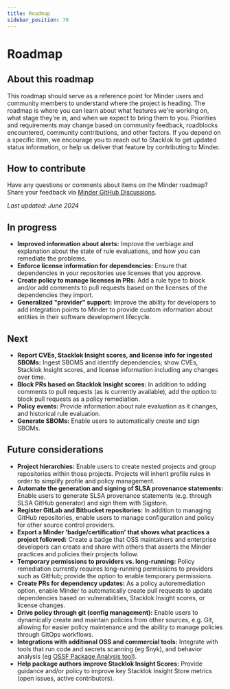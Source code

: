 ```yaml
---
title: Roadmap
sidebar_position: 70
---
```


# Roadmap
## About this roadmap

This roadmap should serve as a reference point for Minder users and community members to understand where the project is heading. The roadmap is where you can learn about what features we're working on, what stage they're in, and when we expect to bring them to you. Priorities and requirements may change based on community feedback, roadblocks encountered, community contributions, and other factors. If you depend on a specific item, we encourage you to reach out to Stacklok to get updated status information, or help us deliver that feature by contributing to Minder.

## How to contribute

Have any questions or comments about items on the Minder roadmap? Share your feedback via [Minder GitHub Discussions](https://github.com/mindersec/minder/discussions). 

_Last updated: June 2024_

## In progress

* **Improved information about alerts:** Improve the verbiage and explanation about the state of rule evaluations, and how you can remediate the problems. 
* **Enforce license information for dependencies:** Ensure that dependencies in your repositories use licenses that you approve.
* **Create policy to manage licenses in PRs:** Add a rule type to block and/or add comments to pull requests based on the licenses of the dependencies they import.
* **Generalized "provider" support:** Improve the ability for developers to add integration points to Minder to provide custom information about entities in their software development lifecycle.

## Next

* **Report CVEs, Stacklok Insight scores, and license info for ingested SBOMs:** Ingest SBOMS and identify dependencies; show CVEs, Stacklok Insight scores, and license information including any changes over time.
* **Block PRs based on Stacklok Insight scores:** In addition to adding comments to pull requests (as is currently available), add the option to block pull requests as a policy remediation.
* **Policy events:** Provide information about rule evaluation as it changes, and historical rule evaluation.
* **Generate SBOMs:** Enable users to automatically create and sign SBOMs.

## Future considerations

* **Project hierarchies:** Enable users to create nested projects and group repositories within those projects. Projects will inherit profile rules in order to simplify profile and policy management.
* **Automate the generation and signing of SLSA provenance statements:** Enable users to generate SLSA provenance statements (e.g. through SLSA GitHub generator) and sign them with Sigstore.
* **Register GitLab and Bitbucket repositories:** In addition to managing GitHub repositories, enable users to manage configuration and policy for other source control providers.
* **Export a Minder 'badge/certification' that shows what practices a project followed:** Create a badge that OSS maintainers and enterprise developers can create and share with others that asserts the Minder practices and policies their projects follow.
* **Temporary permissions to providers vs. long-running:** Policy remediation currently requires long-running permissions to providers such as GitHub; provide the option to enable temporary permissions.
* **Create PRs for dependency updates:** As a policy autoremediation option, enable Minder to automatically create pull requests to update dependencies based on vulnerabilities, Stacklok Insight scores, or license changes.
* **Drive policy through git (config management):** Enable users to dynamically create and maintain policies from other sources, e.g. Git, allowing for easier policy maintenance and the ability to manage policies through GitOps workflows.
* **Integrations with additional OSS and commercial tools:** Integrate with tools that run code and secrets scanning (eg Snyk), and behavior analysis (eg [OSSF Package Analysis tool](https://github.com/ossf/package-analysis)).
* **Help package authors improve Stacklok Insight Scores:** Provide guidance and/or policy to improve key Stacklok Insight Store metrics (open issues, active contributors).
